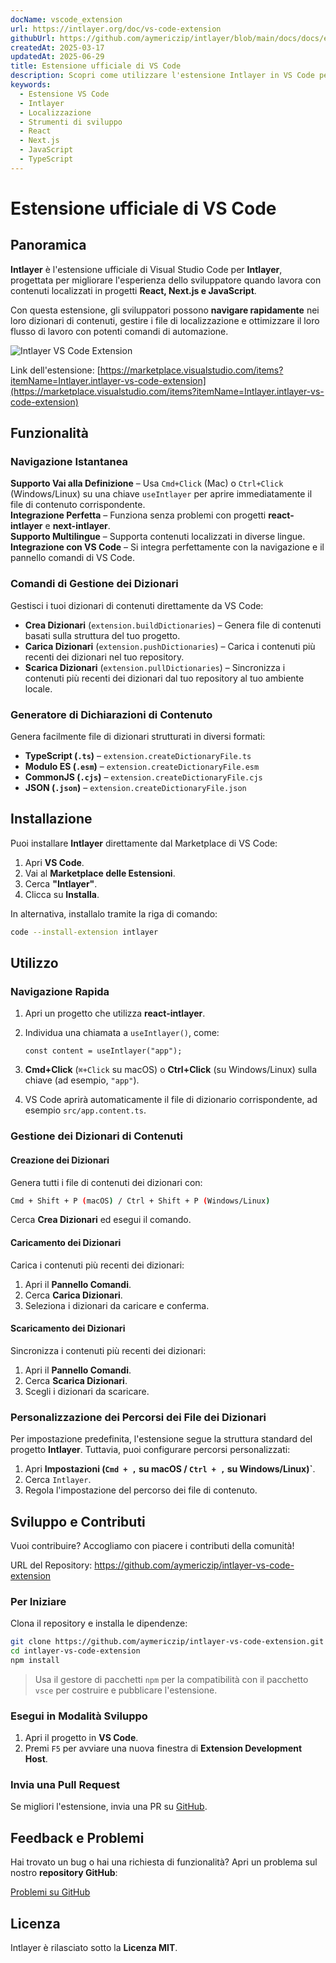 ```yaml
---
docName: vscode_extension
url: https://intlayer.org/doc/vs-code-extension
githubUrl: https://github.com/aymericzip/intlayer/blob/main/docs/docs/en/vs_code_extension.md
createdAt: 2025-03-17
updatedAt: 2025-06-29
title: Estensione ufficiale di VS Code
description: Scopri come utilizzare l'estensione Intlayer in VS Code per migliorare il tuo flusso di lavoro di sviluppo. Naviga rapidamente tra i contenuti localizzati e gestisci i tuoi dizionari in modo efficiente.
keywords:
  - Estensione VS Code
  - Intlayer
  - Localizzazione
  - Strumenti di sviluppo
  - React
  - Next.js
  - JavaScript
  - TypeScript
---
```


# Estensione ufficiale di VS Code

## Panoramica

**Intlayer** è l'estensione ufficiale di Visual Studio Code per **Intlayer**, progettata per migliorare l'esperienza dello sviluppatore quando lavora con contenuti localizzati in progetti **React, Next.js e JavaScript**.

Con questa estensione, gli sviluppatori possono **navigare rapidamente** nei loro dizionari di contenuti, gestire i file di localizzazione e ottimizzare il loro flusso di lavoro con potenti comandi di automazione.

![Intlayer VS Code Extension](https://github.com/aymericzip/intlayer/blob/main/docs/assets/vs_code_extension_demo.gif)

Link dell'estensione: [https://marketplace.visualstudio.com/items?itemName=Intlayer.intlayer-vs-code-extension](https://marketplace.visualstudio.com/items?itemName=Intlayer.intlayer-vs-code-extension)

## Funzionalità

### Navigazione Istantanea

**Supporto Vai alla Definizione** – Usa `Cmd+Click` (Mac) o `Ctrl+Click` (Windows/Linux) su una chiave `useIntlayer` per aprire immediatamente il file di contenuto corrispondente.  
**Integrazione Perfetta** – Funziona senza problemi con progetti **react-intlayer** e **next-intlayer**.  
**Supporto Multilingue** – Supporta contenuti localizzati in diverse lingue.  
**Integrazione con VS Code** – Si integra perfettamente con la navigazione e il pannello comandi di VS Code.

### Comandi di Gestione dei Dizionari

Gestisci i tuoi dizionari di contenuti direttamente da VS Code:

- **Crea Dizionari** (`extension.buildDictionaries`) – Genera file di contenuti basati sulla struttura del tuo progetto.
- **Carica Dizionari** (`extension.pushDictionaries`) – Carica i contenuti più recenti dei dizionari nel tuo repository.
- **Scarica Dizionari** (`extension.pullDictionaries`) – Sincronizza i contenuti più recenti dei dizionari dal tuo repository al tuo ambiente locale.

### Generatore di Dichiarazioni di Contenuto

Genera facilmente file di dizionari strutturati in diversi formati:

- **TypeScript (`.ts`)** – `extension.createDictionaryFile.ts`
- **Modulo ES (`.esm`)** – `extension.createDictionaryFile.esm`
- **CommonJS (`.cjs`)** – `extension.createDictionaryFile.cjs`
- **JSON (`.json`)** – `extension.createDictionaryFile.json`

## Installazione

Puoi installare **Intlayer** direttamente dal Marketplace di VS Code:

1. Apri **VS Code**.
2. Vai al **Marketplace delle Estensioni**.
3. Cerca **"Intlayer"**.
4. Clicca su **Installa**.

In alternativa, installalo tramite la riga di comando:

```sh
code --install-extension intlayer
```

## Utilizzo

### Navigazione Rapida

1. Apri un progetto che utilizza **react-intlayer**.
2. Individua una chiamata a `useIntlayer()`, come:

   ```tsx
   const content = useIntlayer("app");
   ```

3. **Cmd+Click** (`⌘+Click` su macOS) o **Ctrl+Click** (su Windows/Linux) sulla chiave (ad esempio, `"app"`).
4. VS Code aprirà automaticamente il file di dizionario corrispondente, ad esempio `src/app.content.ts`.

### Gestione dei Dizionari di Contenuti

#### Creazione dei Dizionari

Genera tutti i file di contenuti dei dizionari con:

```sh
Cmd + Shift + P (macOS) / Ctrl + Shift + P (Windows/Linux)
```

Cerca **Crea Dizionari** ed esegui il comando.

#### Caricamento dei Dizionari

Carica i contenuti più recenti dei dizionari:

1. Apri il **Pannello Comandi**.
2. Cerca **Carica Dizionari**.
3. Seleziona i dizionari da caricare e conferma.

#### Scaricamento dei Dizionari

Sincronizza i contenuti più recenti dei dizionari:

1. Apri il **Pannello Comandi**.
2. Cerca **Scarica Dizionari**.
3. Scegli i dizionari da scaricare.

### Personalizzazione dei Percorsi dei File dei Dizionari

Per impostazione predefinita, l'estensione segue la struttura standard del progetto **Intlayer**. Tuttavia, puoi configurare percorsi personalizzati:

1. Apri **Impostazioni (`Cmd + ,` su macOS / `Ctrl + ,` su Windows/Linux)`**.
2. Cerca `Intlayer`.
3. Regola l'impostazione del percorso dei file di contenuto.

## Sviluppo e Contributi

Vuoi contribuire? Accogliamo con piacere i contributi della comunità!

URL del Repository: https://github.com/aymericzip/intlayer-vs-code-extension

### Per Iniziare

Clona il repository e installa le dipendenze:

```sh
git clone https://github.com/aymericzip/intlayer-vs-code-extension.git
cd intlayer-vs-code-extension
npm install
```

> Usa il gestore di pacchetti `npm` per la compatibilità con il pacchetto `vsce` per costruire e pubblicare l'estensione.

### Esegui in Modalità Sviluppo

1. Apri il progetto in **VS Code**.
2. Premi `F5` per avviare una nuova finestra di **Extension Development Host**.

### Invia una Pull Request

Se migliori l'estensione, invia una PR su [GitHub](https://github.com/aymericzip/intlayer-vs-code-extension).

## Feedback e Problemi

Hai trovato un bug o hai una richiesta di funzionalità? Apri un problema sul nostro **repository GitHub**:

[Problemi su GitHub](https://github.com/aymericzip/intlayer-vs-code-extension/issues)

## Licenza

Intlayer è rilasciato sotto la **Licenza MIT**.
